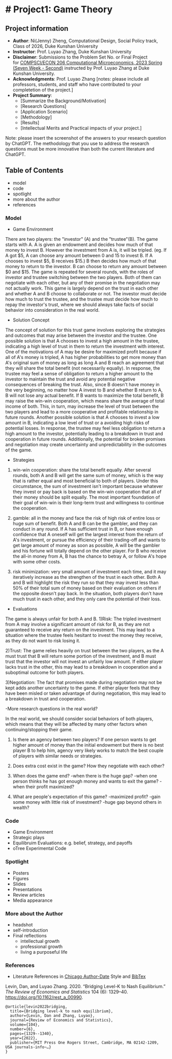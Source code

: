 # # Project1: Game Theory
## Project information
- **Author**: Ni(Jenny) Zheng, Computational Design, Social Policy track, Class of 2026, Duke Kunshan University
- **Instructor**: Prof. Luyao Zhang, Duke Kunshan University
- **Disclaimer**: Submissions to the Problem Set No. or Final Project for [COMPSCI/ECON 206 Computational Microeconomics, 2023 Spring (Seven Week - Second)](https://ce.pubpub.org/) instructed by Prof. Luyao Zhang at Duke Kunshan University.
- **Acknowledgments**: Prof. Luyao Zhang
[notes: please include all professors, students, and staff who have contributed to your completetion of the project.]
- **Project Summary**: 
  - [Summarize the Background/Motivation]
  - [Research Questions]
  - [Application Scenario]
  - [Methodology]
  - [Results]
  - [Intellectual Merits and Practical impacts of your project.]
  
   
Note: please insert the screenshot of the answers to your research question by ChatGPT. The methodology that you use to address the research questions must be more innovative than both the current literature and ChatGPT. 

## Table of Contents

- model
- code
- spotlight
- more about the author
- references

### Model
- Game Environment

There are two players: the "investor" (A) and the "trustee"(B). The game starts with A.
A is given an endowment and decides how much of that money to invest B. However the investment from A is, it will be tripled.
(eg. If A got $5, A can choose any amount between 0 and 15 to invest B. If A chooses to invest $5, B receives $15.)
B then decides how much of that money to return to the investor. B can choose to return any amount between $0 and $15.
The game is repeated for several rounds, with the roles of investor and trustee switching between the two players. Both of them can negotiate with each other, but any of their promise in the negotiation may not actually work.
This game is largely depend on the trust in each other and whether A and B choose to collaborate or not. The investor must decide how much to trust the trustee, and the trustee must decide how much to repay the investor's trust, where we should always take facts of social behavior into consideration in the real world.

- Solution Concept

The concept of solution for this trust game involves exploring the strategies and outcomes that may arise between the investor and the trustee.
One possible solution is that A chooses to invest a high amount in the trustee, indicating a high level of trust in them to return the investment with interest. One of the motivations of A may be desire for maximized profit because if all of A's money is tripled, A has higher probabilities to get more money than A's original sum of money as long as long A and B reach an agreement that they will share the total benefit (not necessarily equally).
In response, the trustee may feel a sense of obligation to return a higher amount to the investor to maintain the trust and avoid any potential negative consequences of breaking the trust. Also, since B doesn't have money in the very beginning, no matter how A invest to B and whether B return to A, B will not lose any actual benefit. If B wants to maximize the total benefit, B may raise the win-win cooperation, which means share the average of total income of both. This, in turn, may increase the level of trust between the two players and lead to a more cooperative and profitable relationship in future rounds.
Another possible solution is that A chooses to invest a low amount in B, indicating a low level of trust or a avoiding high risks of potential losses. In response, the trustee may feel less obligation to return a high amount to the investor, potentially leading to a breakdown in trust and cooperation in future rounds. Additionally, the potential for broken promises and negotiation may create uncertainty and unpredictability in the outcomes of the game.

- Strategies

1. win-win cooperation: share the total benefit equally. After several rounds, both A and B will get the same sum of money, which is the way that is rather equal and most beneficial to both of players. Under this circumstance, the sum of investment isn't important because whatever they invest or pay back is based on the win-win cooperation that all of their money should be split equally. The most important foundation of their goal of win-win is their long-term trust and willingness to continue the cooperation.

2. gamble: all in the money and face the risk of high risk of entire loss or huge sum of benefit. Both A and B can be the gambler, and they can conduct in any round. If A has sufficient trust in B, or have enough confidence that A oneself will get the largest interest from the return of A's investment, or pursue the efficiency of their trading-off and wants to get large amount of money as soon as possible, A will be the gambler and his fortune will totally depend on the other player. For B who receive the all-in money from A, B has the chance to betray A, or follow A's hope with some other costs.

3. risk minimization: very small amount of investment each time, and it may iteratively increase as the strengthen of the trust in each other. Both A and B will highlight the risk they run so that they may invest less than 50% of their total sum of money based on their evaluation on others if the opposite doesn't pay back. In the situation, both players don't have much trust in each other, and they only care the potential of their loss.

- Evaluations

The game is always unfair for both A and B.
1)Risk: The tripled investment from A may involve a significant amount of risk for B, as they are not guaranteed to receive any return on the investment. This may lead to a situation where the trustee feels hesitant to invest the money they receive, as they do not want to risk losing it.

2)Trust: The game relies heavily on trust between the two players, as the A must trust that B will return some portion of the investment, and B must trust that the investor will not invest an unfairly low amount. If either player lacks trust in the other, this may lead to a breakdown in cooperation and a suboptimal outcome for both players.

3)Negotiation: The fact that promises made during negotiation may not be kept adds another uncertainty to the game. If either player feels that they have been misled or taken advantage of during negotiation, this may lead to a breakdown in trust and cooperation.

-More research questions in the real world?

In the real world, we should consider social behaviors of both players, which means that they will be affected by many other factors when continuing/stopping their game.

1) Is there an agency between two players? If one person wants to get higher amount of money than the initial endowment but there is no best player B to help him, agency very likely works to match the best couple of players with similar needs or strategies.

2) Does extra cost exist in the game? How they negotiate with each other?

3) When does the game end?
-when there is the huge gap?
-when one person thinks he has got enough money and wants to exit the game?
-when their profit maximized?

4) What are people's expectation of this game?
-maximized profit?
-gain some money with little risk of investment?
-huge gap beyond others in wealth?
### Code
- Game Environment
- Strategic plays
- Equilibruim Evaluations: e.g. belief, strategy, and payoffs
- oTree Experimental Code 


### Spotlight
- Posters
- Figures
- Slides
- Presentations
- Review articles
- Media appearance

### More about the Author
- headshot
- self-introduction
- Final reflections 
  - intellectual growth
  - professional growth
  - living a purposeful life

### References

- Literature References in [Chicago Author-Date](https://www.chicagomanualofstyle.org/tools_citationguide/citation-guide-2.html) Style and [BibTex](https://scholar.google.com/) 

Levin, Dan, and Luyao Zhang. 2020. “Bridging Level-K to Nash Equilibrium.” *The Review of Economics and Statistics* 104 (6): 1329–40. https://doi.org/10.1162/rest_a_00990.

```
@article{levin2022bridging,
  title={Bridging level-k to nash equilibrium},
  author={Levin, Dan and Zhang, Luyao},
  journal={Review of Economics and Statistics},
  volume={104},
  number={6},
  pages={1329--1340},
  year={2022},
  publisher={MIT Press One Rogers Street, Cambridge, MA 02142-1209, USA journals-info~…}
}
```

